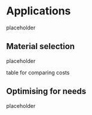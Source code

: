 # Applications

placeholder

## Material selection

placeholder

table for comparing costs

## Optimising for needs

placeholder

